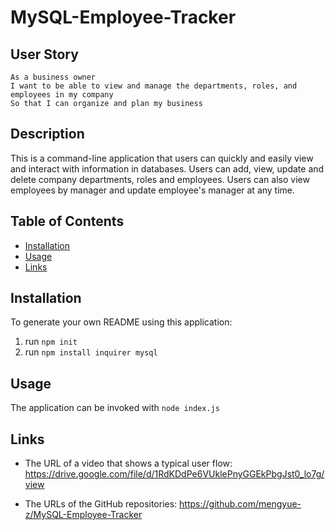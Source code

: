 # MySQL-Employee-Tracker

## User Story

```
As a business owner
I want to be able to view and manage the departments, roles, and employees in my company
So that I can organize and plan my business
```

## Description

This is a command-line application that users can quickly and easily view and interact with information in databases. Users can add, view, update and delete company departments, roles and employees. Users can also view employees by manager and update employee's manager at any time.

## Table of Contents
  
* [Installation](#installation)
* [Usage](#usage)
* [Links](#links)


## Installation

To generate your own README using this application:
1. run ```npm init``` 
2. run ```npm install inquirer mysql```

## Usage 

The application can be invoked with ```node index.js```

## Links

* The URL of a video that shows a typical user flow: https://drive.google.com/file/d/1RdKDdPe6VUklePnyGGEkPbgJst0_lo7g/view

* The URLs of the GitHub repositories: https://github.com/mengyue-z/MySQL-Employee-Tracker

